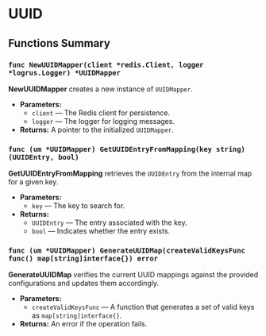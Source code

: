 # UUID

## Functions Summary

### `func NewUUIDMapper(client *redis.Client, logger *logrus.Logger) *UUIDMapper`

**NewUUIDMapper** creates a new instance of `UUIDMapper`.

- **Parameters:**
  - `client` — The Redis client for persistence.
  - `logger` — The logger for logging messages.
- **Returns:** A pointer to the initialized `UUIDMapper`.

### `func (um *UUIDMapper) GetUUIDEntryFromMapping(key string) (UUIDEntry, bool)`

**GetUUIDEntryFromMapping** retrieves the `UUIDEntry` from the internal map for a given key.

- **Parameters:**
  - `key` — The key to search for.
- **Returns:**
  - `UUIDEntry` — The entry associated with the key.
  - `bool` — Indicates whether the entry exists.

### `func (um *UUIDMapper) GenerateUUIDMap(createValidKeysFunc func() map[string]interface{}) error`

**GenerateUUIDMap** verifies the current UUID mappings against the provided configurations and updates them accordingly.

- **Parameters:**
  - `createValidKeysFunc` — A function that generates a set of valid keys as `map[string]interface{}`.
- **Returns:** An error if the operation fails.